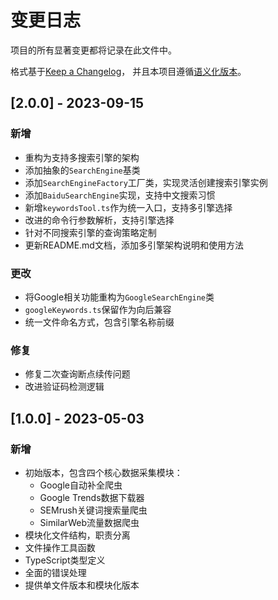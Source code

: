 # 变更日志

项目的所有显著变更都将记录在此文件中。

格式基于[Keep a Changelog](https://keepachangelog.com/zh-CN/1.0.0/)，
并且本项目遵循[语义化版本](https://semver.org/lang/zh-CN/)。

## [2.0.0] - 2023-09-15

### 新增
- 重构为支持多搜索引擎的架构
- 添加抽象的`SearchEngine`基类
- 添加`SearchEngineFactory`工厂类，实现灵活创建搜索引擎实例
- 添加`BaiduSearchEngine`实现，支持中文搜索习惯
- 新增`keywordsTool.ts`作为统一入口，支持多引擎选择
- 改进的命令行参数解析，支持引擎选择
- 针对不同搜索引擎的查询策略定制
- 更新README.md文档，添加多引擎架构说明和使用方法

### 更改
- 将Google相关功能重构为`GoogleSearchEngine`类
- `googleKeywords.ts`保留作为向后兼容
- 统一文件命名方式，包含引擎名称前缀

### 修复
- 修复二次查询断点续传问题
- 改进验证码检测逻辑

## [1.0.0] - 2023-05-03

### 新增
- 初始版本，包含四个核心数据采集模块：
  - Google自动补全爬虫
  - Google Trends数据下载器
  - SEMrush关键词搜索量爬虫
  - SimilarWeb流量数据爬虫
- 模块化文件结构，职责分离
- 文件操作工具函数
- TypeScript类型定义
- 全面的错误处理
- 提供单文件版本和模块化版本 